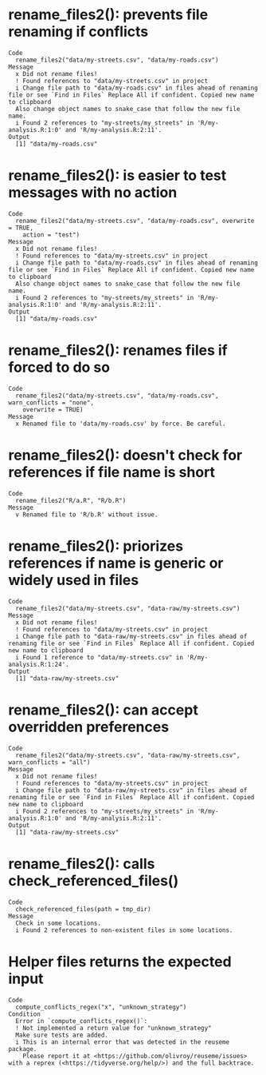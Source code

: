 # rename_files2(): prevents file renaming if conflicts

    Code
      rename_files2("data/my-streets.csv", "data/my-roads.csv")
    Message
      x Did not rename files!
      ! Found references to "data/my-streets.csv" in project
      i Change file path to "data/my-roads.csv" in files ahead of renaming file or see `Find in Files` Replace All if confident. Copied new name to clipboard
      Also change object names to snake_case that follow the new file name.
      i Found 2 references to "my-streets/my_streets" in 'R/my-analysis.R:1:0' and 'R/my-analysis.R:2:11'.
    Output
      [1] "data/my-roads.csv"

# rename_files2(): is easier to test messages with no action

    Code
      rename_files2("data/my-streets.csv", "data/my-roads.csv", overwrite = TRUE,
        action = "test")
    Message
      x Did not rename files!
      ! Found references to "data/my-streets.csv" in project
      i Change file path to "data/my-roads.csv" in files ahead of renaming file or see `Find in Files` Replace All if confident. Copied new name to clipboard
      Also change object names to snake_case that follow the new file name.
      i Found 2 references to "my-streets/my_streets" in 'R/my-analysis.R:1:0' and 'R/my-analysis.R:2:11'.
    Output
      [1] "data/my-roads.csv"

# rename_files2(): renames files if forced to do so

    Code
      rename_files2("data/my-streets.csv", "data/my-roads.csv", warn_conflicts = "none",
        overwrite = TRUE)
    Message
      x Renamed file to 'data/my-roads.csv' by force. Be careful.

# rename_files2(): doesn't check for references if file name is short

    Code
      rename_files2("R/a.R", "R/b.R")
    Message
      v Renamed file to 'R/b.R' without issue.

# rename_files2(): priorizes references if name is generic or widely used in files

    Code
      rename_files2("data/my-streets.csv", "data-raw/my-streets.csv")
    Message
      x Did not rename files!
      ! Found references to "data/my-streets.csv" in project
      i Change file path to "data-raw/my-streets.csv" in files ahead of renaming file or see `Find in Files` Replace All if confident. Copied new name to clipboard
      i Found 1 reference to "data/my-streets.csv" in 'R/my-analysis.R:1:24'.
    Output
      [1] "data-raw/my-streets.csv"

# rename_files2(): can accept overridden preferences

    Code
      rename_files2("data/my-streets.csv", "data-raw/my-streets.csv", warn_conflicts = "all")
    Message
      x Did not rename files!
      ! Found references to "data/my-streets.csv" in project
      i Change file path to "data-raw/my-streets.csv" in files ahead of renaming file or see `Find in Files` Replace All if confident. Copied new name to clipboard
      i Found 2 references to "my-streets/my_streets" in 'R/my-analysis.R:1:0' and 'R/my-analysis.R:2:11'.
    Output
      [1] "data-raw/my-streets.csv"

# rename_files2(): calls check_referenced_files()

    Code
      check_referenced_files(path = tmp_dir)
    Message
      Check in some locations.
      i Found 2 references to non-existent files in some locations.

# Helper files returns the expected input

    Code
      compute_conflicts_regex("x", "unknown_strategy")
    Condition
      Error in `compute_conflicts_regex()`:
      ! Not implemented a return value for "unknown_strategy"
      Make sure tests are added.
      i This is an internal error that was detected in the reuseme package.
        Please report it at <https://github.com/olivroy/reuseme/issues> with a reprex (<https://tidyverse.org/help/>) and the full backtrace.

